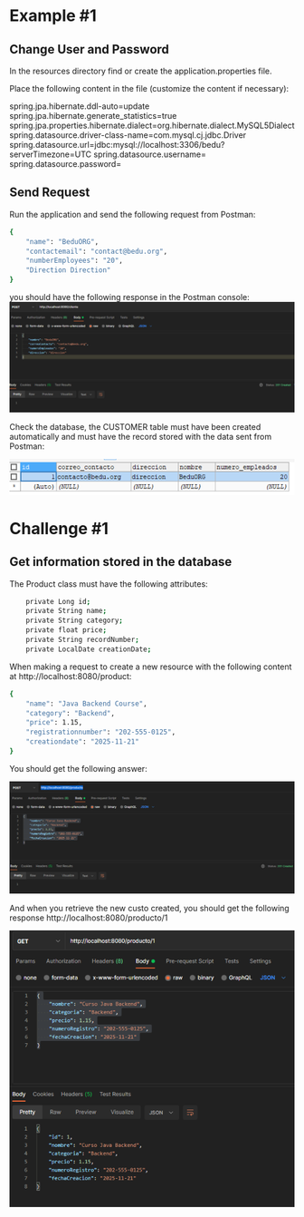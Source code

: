 # Example #1

## Change User and Password

In the resources directory find or create the application.properties file.


Place the following content in the file (customize the content if necessary):

spring.jpa.hibernate.ddl-auto=update
spring.jpa.hibernate.generate_statistics=true
spring.jpa.properties.hibernate.dialect=org.hibernate.dialect.MySQL5Dialect
spring.datasource.driver-class-name=com.mysql.cj.jdbc.Driver
spring.datasource.url=jdbc:mysql://localhost:3306/bedu?serverTimezone=UTC
spring.datasource.username=**<user>**
spring.datasource.password=**<password>**

## Send Request

Run the application and send the following request from Postman:

```bash
{
    "name": "BeduORG",
    "contactemail": "contact@bedu.org",
    "numberEmployees": "20",
    "Direction Direction"
}
```

you should have the following response in the Postman console:
![Alt text](imgs/image2.png)

Check the database, the CUSTOMER table must have been created automatically and must have the record stored with the data sent from Postman:

![Alt text](imgs/image.png)

# Challenge #1

## Get information stored in the database

The Product class must have the following attributes:

```bash
    private Long id;
    private String name;
    private String category;
    private float price;
    private String recordNumber;
    private LocalDate creationDate;
```

When making a request to create a new resource with the following content at http://localhost:8080/product:


```bash
{
    "name": "Java Backend Course",
    "category": "Backend",
    "price": 1.15,
    "registrationnumber": "202-555-0125",
    "creationdate": "2025-11-21"
}
```

You should get the following answer:

![Alt text](imgs/image3.png)


And when you retrieve the new custo created, you should get the following response http://localhost:8080/producto/1

![Alt text](imgs/image4.png)
